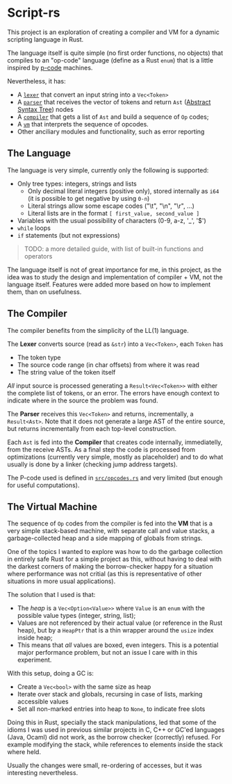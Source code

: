 # Script-rs

This project is an exploration of creating a compiler and VM for a dynamic scripting language in Rust.

The language itself is quite simple (no first order functions, no objects) that compiles to an "op-code" language (define as a Rust `enum`) that is a little inspired by [p-code] machines.

Nevertheless, it has:

* A [`lexer`] that convert an input string into a `Vec<Token>`
* A [`parser`] that receives the vector of tokens and return `Ast` ([Abstract Syntax Tree]) nodes
* A [`compiler`] that gets a list of `Ast` and build a sequence of `Op` codes;
* A [`vm`] that interprets the sequence of opcodes.
* Other anciliary modules and functionality, such as error reporting

[p-code]: https://en.wikipedia.org/wiki/P-code_machine
[Abstract Syntax Tree]: https://en.wikipedia.org/wiki/Abstract_syntax_tree
[`lexer`]: src/lexer.rs
[`parser`]: src/parser.rs
[`compiler`]: src/compiler.rs
[`vm`]: src/vm.rs

## The Language

The language is very simple, currently only the following is supported:

* Only tree types: integers, strings and lists
  * Only decimal literal integers (positive only), stored internally as `i64` (it is possible to get negative by using `0-n`)
  * Literal strings allow some escape codes ("\t", "\n", "\r", ...)
  * Literal lists are in the format `[ first_value, second_value ]`
* Variables with the usual possibility of characters (0-9, a-z, '_', '$')
* `while` loops
* `if` statements (but not expressions)

> TODO: a more detailed guide, with list of built-in functions and operators

The language itself is not of great importance for me, in this project, as the idea was to study the design and implementation of compiler + VM, not the language itself.  Features were added more based on how to implement them, than on usefulness.


## The Compiler

The compiler benefits from the simplicity of the LL(1) language.

The **Lexer** converts source (read as `&str`) into a `Vec<Token>`, each `Token` has
* The token type
* The source code range (in char offsets) from where it was read
* The string value of the token itself

*All* input source is processed generating a `Result<Vec<Token>>` with either the complete list of tokens, or an error.  The errors have enough context to indicate where in the source the problem was found.

The **Parser** receives this `Vec<Token>` and returns, incrementally, a `Result<Ast>`.  Note that it does not generate a large AST of the entire source, but returns incrementally from each top-level construction.

Each `Ast` is fed into the **Compiler** that creates code internally, immediatelly, from the receive ASTs.  As a final step the code is processed from optimizations (currently very simple, mostly as placeholder) and to do what usually is done by a linker (checking jump address targets).

The P-code used is defined in [`src/opcodes.rs`](src/opcodes.rs) and very limited (but enough for useful computations).

## The Virtual Machine

The sequence of `Op` codes from the compiler is fed into the **VM** that is a very simple stack-based machine, with separate call and value stacks, a garbage-collected heap and a side mapping of globals from strings.

One of the topics I wanted to explore was how to do the garbage collection in entirely safe Rust for a simple project as this, without having to deal with the darkest corners of making the borrow-checker happy for a situation where performance was not critial (as this is representative of other situations in more usual applications).

The solution that I used is that:
* The *heap* is a `Vec<Option<Value>>` where `Value` is an `enum` with the possible value types (integer, string, list);
* Values are not referenced by their actual value (or reference in the Rust heap), but by a `HeapPtr` that is a thin wrapper around the `usize` index inside heap;
* This means that *all* values are boxed, even integers.  This is a potential major performance problem, but not an issue I care with in this experiment.

With this setup, doing a GC is:
* Create a `Vec<bool>` with the same size as heap
* Iterate over stack and globals, recursing in case of lists, marking accessible values
* Set all non-marked entries into heap to `None`, to indicate free slots

Doing this in Rust, specially the stack manipulations, led that some of the idioms I was used in previous similar projects in C, C++ or GC'ed languages (Java, Ocaml) did not work, as the borrow checker (correctly) refused.  For example modifying the stack, while references to elements inside the stack where held.

Usually the changes were small, re-ordering of accesses, but it was interesting nevertheless.
